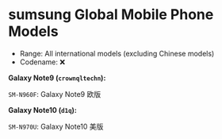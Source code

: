 # sumsung Global Mobile Phone Models

- Range: All international models (excluding Chinese models)
- Codename: ❌

**Galaxy Note9 (`crownqltechn`):**

`SM-N960F`: Galaxy Note9 欧版

**Galaxy Note10 (`d1q`):**

`SM-N970U`: Galaxy Note10 美版

